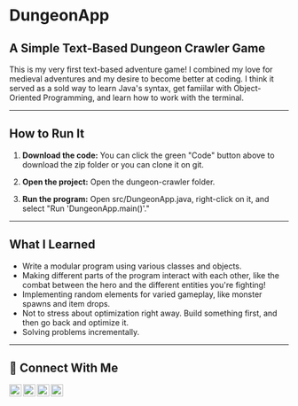<h1 id="dungeonapp">DungeonApp</h1>
<h2 id="a-simple-text-based-dungeon-crawler-game">A Simple Text-Based Dungeon Crawler Game</h2>

<p>This is my very first text-based adventure game! I combined my love for medieval adventures and my desire to become better at coding. I think it served as a sold way to learn Java's syntax, get famiilar with Object-Oriented Programming, and learn how to work with the terminal.</p>

<hr/>

<h2 id="how-to-run-it">How to Run It</h2>
<ol>
    <li>
        <p><strong>Download the code:</strong> You can click the green &quot;Code&quot; button above to download the zip folder or you can clone it on git.</p>
</code></pre>
    </li>
    <li>
        <p><strong>Open the project:</strong> Open the dungeon-crawler folder.</p>
    </li>
    <li>
        <p><strong>Run the program:</strong> Open src/DungeonApp.java, right-click on it, and select &quot;Run &#39;DungeonApp.main()&#39;.&quot;</p>
    </li>
</ol>

<hr/>

<h2 id="what-i-learned">What I Learned</h2>
<ul>
    <li>Write a modular program using various classes and objects.</li>
    <li>Making different parts of the program interact with each other, like the combat between the hero and the different entities you're fighting!</li>
    <li>Implementing random elements for varied gameplay, like monster spawns and item drops.</li>
    <li>Not to stress about optimization right away. Build something first, and then go back and optimize it.</li>
    <li>Solving problems incrementally.</li>
</ul>

<hr/>

<h2 id="connect-with-me">🤳 Connect With Me</h2>

<p><a href="https://www.youtube.com/c/___________"><img alt="___________ | YouTube" src="https://cdn.jsdelivr.net/npm/simple-icons@v3/icons/youtube.svg" width="22px" align="left" /></a>
<a href="https://twitter.com/___________"><img alt="___________ | Twitter" src="https://cdn.jsdelivr.net/npm/simple-icons@v3/icons/twitter.svg" width="22px" align="left" /></a>
<a href="https://linkedin.com/in/nick-colon"><img alt="___________ | LinkedIn" src="https://cdn.jsdelivr.net/npm/simple-icons@v3/icons/linkedin.svg" width="22px" align="left" /></a>
<a href="https://www.instagram.com/___________"><img alt="___________ | Instagram" src="https://cdn.jsdelivr.net/npm/simple-icons@v3/icons/instagram.svg" width="22px" align="left" /></a></p>


